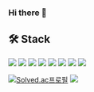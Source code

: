 ### Hi there 👋

## 🛠 Stack

<img src="https://img.shields.io/badge/C++-00599C?style=flat-square&logo=C%2B%2B&logoColor=white"> <img src="https://img.shields.io/badge/Python-3766AB?style=flat-square&logo=Python&logoColor=white"> <img src="https://img.shields.io/badge/Numpy-013243?style=flat-square&logo=Numpy&logoColor=white"> <img src="https://img.shields.io/badge/SciPy-%230C55A5.svg?style=flat-square&logo=scipy&logoColor=%white"> <img src="https://img.shields.io/badge/Pandas-150458?style=flat-square&logo=Pandas&logoColor=white"> <img src="https://img.shields.io/badge/Scikit--learn-%23F7931E.svg?style=flat-square&logo=scikit-learn&logoColor=white"> <img src="https://img.shields.io/badge/Pytorch-EE4C2C?style=flat-square&logo=Pytorch&logoColor=white"> <img src="https://img.shields.io/badge/Flask-00000C?style=flat-square&logo=Flask&logoColor=white">

[![Solved.ac프로필](http://mazassumnida.wtf/api/v2/generate_badge?boj=stu0430)](https://solved.ac/stu0430/) <img src="http://mazandi.herokuapp.com/api?handle=stu0430&theme=warm"/>
